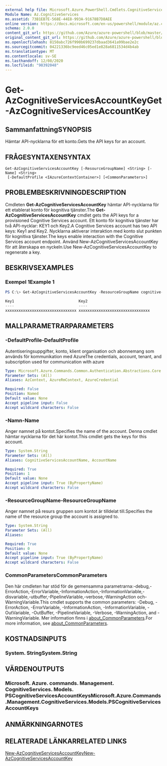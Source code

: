 ```yaml
---
external help file: Microsoft.Azure.PowerShell.Cmdlets.CognitiveServices.dll-Help.xml
Module Name: Az.CognitiveServices
ms.assetid: 73B1EB7E-568E-44E8-993A-91678B7D8AEE
online version: https://docs.microsoft.com/en-us/powershell/module/az.cognitiveservices/get-azcognitiveservicesaccountkey
schema: 2.0.0
content_git_url: https://github.com/Azure/azure-powershell/blob/master/src/CognitiveServices/CognitiveServices/help/Get-AzCognitiveServicesAccountKey.md
original_content_git_url: https://github.com/Azure/azure-powershell/blob/master/src/CognitiveServices/CognitiveServices/help/Get-AzCognitiveServicesAccountKey.md
ms.openlocfilehash: 8150abc726f990b699237dbaad3641a99bae2e2c
ms.sourcegitcommit: 04221336bc9eed46c05ed1e828a6811534d4b4ab
ms.translationtype: MT
ms.contentlocale: sv-SE
ms.lasthandoff: 12/08/2020
ms.locfileid: "98392048"
---
```

# <span data-ttu-id="4c372-101">Get-AzCognitiveServicesAccountKey</span><span class="sxs-lookup"><span data-stu-id="4c372-101">Get-AzCognitiveServicesAccountKey</span></span>

## <span data-ttu-id="4c372-102">Sammanfattning</span><span class="sxs-lookup"><span data-stu-id="4c372-102">SYNOPSIS</span></span>
<span data-ttu-id="4c372-103">Hämtar API-nycklarna för ett konto.</span><span class="sxs-lookup"><span data-stu-id="4c372-103">Gets the API keys for an account.</span></span>

## <span data-ttu-id="4c372-104">FRÅGESYNTAXEN</span><span class="sxs-lookup"><span data-stu-id="4c372-104">SYNTAX</span></span>

```
Get-AzCognitiveServicesAccountKey [-ResourceGroupName] <String> [-Name] <String>
 [-DefaultProfile <IAzureContextContainer>] [<CommonParameters>]
```

## <span data-ttu-id="4c372-105">PROBLEMBESKRIVNING</span><span class="sxs-lookup"><span data-stu-id="4c372-105">DESCRIPTION</span></span>
<span data-ttu-id="4c372-106">Cmdleten **Get-AzCognitiveServicesAccountKey** hämtar API-nycklarna för ett etablerat konto för kognitiva tjänster.</span><span class="sxs-lookup"><span data-stu-id="4c372-106">The **Get-AzCognitiveServicesAccountKey** cmdlet gets the API keys for a provisioned Cognitive Services account.</span></span>
<span data-ttu-id="4c372-107">Ett konto för kognitiva tjänster har två API-nycklar: KEY1 och Key2.</span><span class="sxs-lookup"><span data-stu-id="4c372-107">A Cognitive Services account has two API keys: Key1 and Key2.</span></span>
<span data-ttu-id="4c372-108">Nycklarna aktiverar interaktion med konto slut punkten för kognitiva tjänster.</span><span class="sxs-lookup"><span data-stu-id="4c372-108">The keys enable interaction with the Cognitive Services account endpoint.</span></span>
<span data-ttu-id="4c372-109">Använd New-AzCognitiveServicesAccountKey för att återskapa en nyckeln.</span><span class="sxs-lookup"><span data-stu-id="4c372-109">Use New-AzCognitiveServicesAccountKey to regenerate a key.</span></span>

## <span data-ttu-id="4c372-110">BESKRIVS</span><span class="sxs-lookup"><span data-stu-id="4c372-110">EXAMPLES</span></span>

### <span data-ttu-id="4c372-111">Exempel 1</span><span class="sxs-lookup"><span data-stu-id="4c372-111">Example 1</span></span>
```powershell
PS C:\> Get-AzCognitiveServicesAccountKey -ResourceGroupName cognitive-services-resource-group -name myluis

Key1                             Key2
----                             ----
xxxxxxxxxxxxxxxxxxxxxxxxxxxxxxxx xxxxxxxxxxxxxxxxxxxxxxxxxxxxxxxx
```

## <span data-ttu-id="4c372-112">MALLPARAMETRAR</span><span class="sxs-lookup"><span data-stu-id="4c372-112">PARAMETERS</span></span>

### <span data-ttu-id="4c372-113">-DefaultProfile</span><span class="sxs-lookup"><span data-stu-id="4c372-113">-DefaultProfile</span></span>
<span data-ttu-id="4c372-114">Autentiseringsuppgifter, konto, klient organisation och abonnemang som används för kommunikation med Azure</span><span class="sxs-lookup"><span data-stu-id="4c372-114">The credentials, account, tenant, and subscription used for communication with azure</span></span>

```yaml
Type: Microsoft.Azure.Commands.Common.Authentication.Abstractions.Core.IAzureContextContainer
Parameter Sets: (All)
Aliases: AzContext, AzureRmContext, AzureCredential

Required: False
Position: Named
Default value: None
Accept pipeline input: False
Accept wildcard characters: False
```

### <span data-ttu-id="4c372-115">-Namn</span><span class="sxs-lookup"><span data-stu-id="4c372-115">-Name</span></span>
<span data-ttu-id="4c372-116">Anger namnet på kontot.</span><span class="sxs-lookup"><span data-stu-id="4c372-116">Specifies the name of the account.</span></span>
<span data-ttu-id="4c372-117">Denna cmdlet hämtar nycklarna för det här kontot.</span><span class="sxs-lookup"><span data-stu-id="4c372-117">This cmdlet gets the keys for this account.</span></span>

```yaml
Type: System.String
Parameter Sets: (All)
Aliases: CognitiveServicesAccountName, AccountName

Required: True
Position: 1
Default value: None
Accept pipeline input: True (ByPropertyName)
Accept wildcard characters: False
```

### <span data-ttu-id="4c372-118">-ResourceGroupName</span><span class="sxs-lookup"><span data-stu-id="4c372-118">-ResourceGroupName</span></span>
<span data-ttu-id="4c372-119">Anger namnet på resurs gruppen som kontot är tilldelat till.</span><span class="sxs-lookup"><span data-stu-id="4c372-119">Specifies the name of the resource group the account is assigned to.</span></span>

```yaml
Type: System.String
Parameter Sets: (All)
Aliases:

Required: True
Position: 0
Default value: None
Accept pipeline input: True (ByPropertyName)
Accept wildcard characters: False
```

### <span data-ttu-id="4c372-120">CommonParameters</span><span class="sxs-lookup"><span data-stu-id="4c372-120">CommonParameters</span></span>
<span data-ttu-id="4c372-121">Den här cmdleten har stöd för de gemensamma parametrarna:-debug,-ErrorAction,-ErrorVariable,-InformationAction,-InformationVariable,-disvariable,-utbuffer,-PipelineVariable,-verbose,-WarningAction och-WarningVariable.</span><span class="sxs-lookup"><span data-stu-id="4c372-121">This cmdlet supports the common parameters: -Debug, -ErrorAction, -ErrorVariable, -InformationAction, -InformationVariable, -OutVariable, -OutBuffer, -PipelineVariable, -Verbose, -WarningAction, and -WarningVariable.</span></span> <span data-ttu-id="4c372-122">Mer information finns i [about_CommonParameters](http://go.microsoft.com/fwlink/?LinkID=113216).</span><span class="sxs-lookup"><span data-stu-id="4c372-122">For more information, see [about_CommonParameters](http://go.microsoft.com/fwlink/?LinkID=113216).</span></span>

## <span data-ttu-id="4c372-123">KOSTNADS</span><span class="sxs-lookup"><span data-stu-id="4c372-123">INPUTS</span></span>

### <span data-ttu-id="4c372-124">System. String</span><span class="sxs-lookup"><span data-stu-id="4c372-124">System.String</span></span>

## <span data-ttu-id="4c372-125">VÄRDEN</span><span class="sxs-lookup"><span data-stu-id="4c372-125">OUTPUTS</span></span>

### <span data-ttu-id="4c372-126">Microsoft. Azure. commands. Management. CognitiveServices. Models. PSCognitiveServicesAccountKeys</span><span class="sxs-lookup"><span data-stu-id="4c372-126">Microsoft.Azure.Commands.Management.CognitiveServices.Models.PSCognitiveServicesAccountKeys</span></span>

## <span data-ttu-id="4c372-127">ANMÄRKNINGAR</span><span class="sxs-lookup"><span data-stu-id="4c372-127">NOTES</span></span>

## <span data-ttu-id="4c372-128">RELATERADE LÄNKAR</span><span class="sxs-lookup"><span data-stu-id="4c372-128">RELATED LINKS</span></span>

[<span data-ttu-id="4c372-129">New-AzCognitiveServicesAccountKey</span><span class="sxs-lookup"><span data-stu-id="4c372-129">New-AzCognitiveServicesAccountKey</span></span>](./New-AzCognitiveServicesAccountKey.md)


